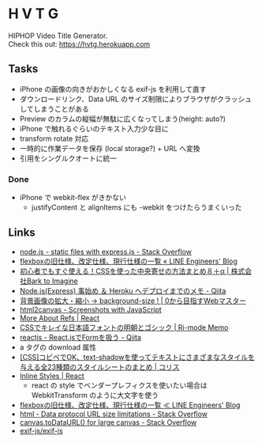 # H V T G

HIPHOP Video Title Generator.  
Check this out: https://hvtg.herokuapp.com

## Tasks

* iPhone の画像の向きがおかしくなる exif-js を利用して直す
* ダウンロードリンク、Data URL のサイズ制限によりブラウザがクラッシュしてしまうことがある
* Preview のカラムの縦幅が無駄に広くなってしまう(height: auto?)
* iPhone で触れるぐらいのテキスト入力少な目に
* transform rotate 対応
* 一時的に作業データを保存 (local storage?) + URL へ変換
* 引用をシングルクオートに統一

### Done

* iPhone で webkit-flex がきかない
  * justifyContent と alignItems にも -webkit をつけたらうまくいった

## Links

* [node.js - static files with express.js - Stack Overflow](http://stackoverflow.com/questions/10434001/static-files-with-express-js)
* [flexboxの旧仕様、改定仕様、現行仕様の一覧 « LINE Engineers' Blog](http://developers.linecorp.com/blog/?p=2479)
* [初心者でもすぐ使える！CSSを使った中央寄せの方法まとめ８＋α | 株式会社Bark to Imagine](http://barktoimagine.com/web/css/1653)
* [Node.js(Express) 事始め ＆ Heroku へデプロイまでのメモ - Qiita](http://qiita.com/hkusu/items/e46de8c446840c50aefe)
* [背景画像の拡大・縮小 → background-size ! | 0から目指すWebマスター](http://www.allinthemind.biz/markup/css/background-size.html)
* [html2canvas - Screenshots with JavaScript](http://html2canvas.hertzen.com/)
* [More About Refs | React](https://facebook.github.io/react/docs/more-about-refs.html)
* [CSSでキレイな日本語フォントの明朝とゴシック | Ri-mode Memo](http://ri-mode.com/memo/2013/11/08/japanese_font_family/)
* [reactjs - React.jsでFormを扱う - Qiita](http://qiita.com/koba04/items/40cc217ab925ef651113)
* a タグの download 属性
* [[CSS]コピペでOK、text-shadowを使ってテキストにさまざまなスタイルを与える全23種類のスタイルシートのまとめ | コリス](http://coliss.com/articles/build-websites/operation/css/css-text-shadow-comilation-by-boltaway.html)
* [Inline Styles | React](https://facebook.github.io/react/tips/inline-styles.html "Inline Styles | React")
  * react の style でベンダープレフィクスを使いたい場合は WebkitTransform のように大文字を使う
* [flexboxの旧仕様、改定仕様、現行仕様の一覧 ≪ LINE Engineers' Blog](http://developers.linecorp.com/blog/?p=2479 "flexboxの旧仕様、改定仕様、現行仕様の一覧 ≪ LINE Engineers' Blog")
* [html - Data protocol URL size limitations - Stack Overflow](http://stackoverflow.com/questions/695151/data-protocol-url-size-limitations)
* [canvas.toDataURL() for large canvas - Stack Overflow](http://stackoverflow.com/questions/16156402/canvas-todataurl-for-large-canvas)
* [exif-js/exif-js](https://github.com/exif-js/exif-js)

